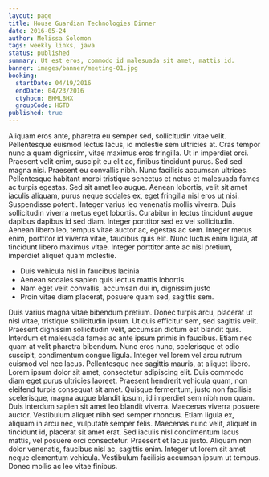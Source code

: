 ```yaml
---
layout: page
title: House Guardian Technologies Dinner
date: 2016-05-24
author: Melissa Solomon
tags: weekly links, java
status: published
summary: Ut est eros, commodo id malesuada sit amet, mattis id.
banner: images/banner/meeting-01.jpg
booking:
  startDate: 04/19/2016
  endDate: 04/23/2016
  ctyhocn: BHMLBHX
  groupCode: HGTD
published: true
---
```

Aliquam eros ante, pharetra eu semper sed, sollicitudin vitae velit. Pellentesque euismod lectus lacus, id molestie sem ultricies at. Cras tempor nunc a quam dignissim, vitae maximus eros fringilla. Ut in imperdiet orci. Praesent velit enim, suscipit eu elit ac, finibus tincidunt purus. Sed sed magna nisi. Praesent eu convallis nibh. Nunc facilisis accumsan ultrices.
Pellentesque habitant morbi tristique senectus et netus et malesuada fames ac turpis egestas. Sed sit amet leo augue. Aenean lobortis, velit sit amet iaculis aliquam, purus neque sodales ex, eget fringilla nisl eros ut nisi. Suspendisse potenti. Integer varius leo venenatis mollis viverra. Duis sollicitudin viverra metus eget lobortis. Curabitur in lectus tincidunt augue dapibus dapibus id sed diam. Integer porttitor sed ex vel sollicitudin. Aenean libero leo, tempus vitae auctor ac, egestas ac sem. Integer metus enim, porttitor id viverra vitae, faucibus quis elit. Nunc luctus enim ligula, at tincidunt libero maximus vitae. Integer porttitor ante ac nisl pretium, imperdiet aliquet quam molestie.

* Duis vehicula nisl in faucibus lacinia
* Aenean sodales sapien quis lectus mattis lobortis
* Nam eget velit convallis, accumsan dui in, dignissim justo
* Proin vitae diam placerat, posuere quam sed, sagittis sem.

Duis varius magna vitae bibendum pretium. Donec turpis arcu, placerat ut nisl vitae, tristique sollicitudin ipsum. Ut quis efficitur sem, sed sagittis velit. Praesent dignissim sollicitudin velit, accumsan dictum est blandit quis. Interdum et malesuada fames ac ante ipsum primis in faucibus. Etiam nec quam at velit pharetra bibendum. Nunc eros nunc, scelerisque et odio suscipit, condimentum congue ligula. Integer vel lorem vel arcu rutrum euismod vel nec lacus. Pellentesque nec sagittis mauris, at aliquet libero. Lorem ipsum dolor sit amet, consectetur adipiscing elit. Duis commodo diam eget purus ultricies laoreet. Praesent hendrerit vehicula quam, non eleifend turpis consequat sit amet. Quisque fermentum, justo non facilisis scelerisque, magna augue blandit ipsum, id imperdiet sem nibh non quam. Duis interdum sapien sit amet leo blandit viverra. Maecenas viverra posuere auctor.
Vestibulum aliquet nibh sed semper rhoncus. Etiam ligula ex, aliquam in arcu nec, vulputate semper felis. Maecenas nunc velit, aliquet in tincidunt id, placerat sit amet erat. Sed iaculis nisl condimentum lacus mattis, vel posuere orci consectetur. Praesent et lacus justo. Aliquam non dolor venenatis, faucibus nisl ac, sagittis enim. Integer ut lorem sit amet neque elementum vehicula. Vestibulum facilisis accumsan ipsum ut tempus. Donec mollis ac leo vitae finibus.
